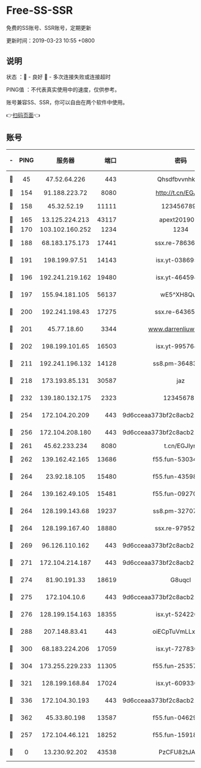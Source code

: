 # Free-SS-SSR

免费的SS账号、SSR账号，定期更新

更新时间：2019-03-23 10:55 +0800

## 说明

状态     ：🙂 - 良好 🙁 - 多次连接失败或连接超时

PING值   ：不代表真实使用中的速度，仅供参考。

账号兼容SS、SSR，你可以自由在两个软件中使用。

👉[扫码页面](https://liesauer.github.io/Free-SS-SSR/)👈

## 账号

|-|PING|服务器|端口|密码|加密方式|区域|
|:----:|:----:|:-----:|-----:|:----:|:----:|:----:|
|🙂|45|47.52.64.226|443|Qhsdfbvvnhkm1|aes-256-cfb|HK|
|🙂|154|91.188.223.72|8080|http://t.cn/EGJIyrl|rc4-md5|RU|
|🙂|158|45.32.52.19|11111|1234567890|aes-256-cfb|JP|
|🙂|165|13.125.224.213|43117|apext2019005|chacha20|KR|
|🙂|170|103.102.160.252|1234|1234|rc4-md5|JP|
|🙂|188|68.183.175.173|17441|ssx.re-78636175|aes-256-cfb|US|
|🙂|191|198.199.97.51|14143|isx.yt-03869568|aes-256-cfb|US|
|🙂|196|192.241.219.162|19480|isx.yt-46459442|aes-256-cfb|US|
|🙂|197|155.94.181.105|56137|wE5^XH8Quw|aes-256-cfb|US|
|🙂|200|192.241.198.43|17275|ssx.re-64365080|aes-256-cfb|US|
|🙂|201|45.77.18.60|3344|www.darrenliuwei.com|aes-256-cfb|JP|
|🙂|202|198.199.101.65|16503|isx.yt-99576462|aes-256-cfb|US|
|🙂|211|192.241.196.132|14128|ss8.pm-36483349|aes-256-cfb|US|
|🙂|218|173.193.85.131|30587|jaz|aes-256-cfb|US|
|🙂|232|139.180.132.175|2323|123456789|aes-256-cfb|SG|
|🙂|254|172.104.20.209|443|9d6cceaa373bf2c8acb22e60b6a58be6|aes-256-cfb|US|
|🙂|256|172.104.208.180|443|9d6cceaa373bf2c8acb22e60b6a58be6|aes-256-cfb|US|
|🙂|261|45.62.233.234|8080|t.cn/EGJIyrl|rc4-md5|CA|
|🙂|262|139.162.42.165|13686|f55.fun-53034739|aes-256-cfb|SG|
|🙂|264|23.92.18.105|15480|f55.fun-43598783|aes-256-cfb|US|
|🙂|264|139.162.49.105|15481|f55.fun-09270327|aes-256-cfb|SG|
|🙂|264|128.199.143.68|19237|ss8.pm-32707172|aes-256-cfb|SG|
|🙂|264|128.199.167.40|18880|ssx.re-97952522|aes-256-cfb|SG|
|🙂|269|96.126.110.162|443|9d6cceaa373bf2c8acb22e60b6a58be6|aes-256-cfb|US|
|🙂|271|172.104.214.187|443|9d6cceaa373bf2c8acb22e60b6a58be6|aes-256-cfb|US|
|🙂|274|81.90.191.33|18619|G8uqcl|aes-256-cfb|US|
|🙂|275|172.104.10.6|443|9d6cceaa373bf2c8acb22e60b6a58be6|aes-256-cfb|US|
|🙂|276|128.199.154.163|18355|isx.yt-52422048|aes-256-cfb|SG|
|🙂|288|207.148.83.41|443|oiECpTuVmLLxk4Ts|aes-256-cfb|AU|
|🙂|300|68.183.224.206|17059|isx.yt-72783071|aes-256-cfb|SG|
|🙂|304|173.255.229.233|11305|f55.fun-25357616|aes-256-cfb|US|
|🙂|321|128.199.168.84|17024|isx.yt-60933075|aes-256-cfb|SG|
|🙂|336|172.104.30.193|443|9d6cceaa373bf2c8acb22e60b6a58be6|aes-256-cfb|US|
|🙂|362|45.33.80.198|13587|f55.fun-04629140|aes-256-cfb|US|
|🙂|257|172.104.46.121|18252|f55.fun-15918908|aes-256-cfb|SG|
|🙁|0|13.230.92.202|43538|PzCFU82tJAdZ|aes-256-cfb|JP|

